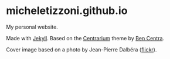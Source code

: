 # micheletizzoni.github.io

My personal website.

Made with [Jekyll](http://jekyllrb.com). Based on the [Centrarium](http://bencentra.com/centrarium) theme by [Ben Centra](http://bencentra.com).

Cover image based on a photo by Jean-Pierre Dalbéra ([flickr](https://www.flickr.com/photos/dalbera/3755171959/in/photolist-6HQeN8-6HSpu9)).
